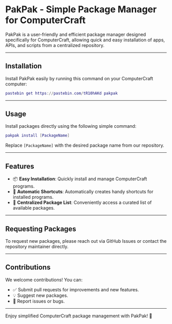 # PakPak - Simple Package Manager for ComputerCraft

PakPak is a user-friendly and efficient package manager designed specifically for ComputerCraft, allowing quick and easy installation of apps, APIs, and scripts from a centralized repository.

---

## Installation

Install PakPak easily by running this command on your ComputerCraft computer:

```lua
pastebin get https://pastebin.com/tR10hAKd pakpak
```

---

## Usage

Install packages directly using the following simple command:

```lua
pakpak install [PackageName]
```

Replace `[PackageName]` with the desired package name from our repository.

---

## Features

- 📦 **Easy Installation**: Quickly install and manage ComputerCraft programs.
- 🚀 **Automatic Shortcuts**: Automatically creates handy shortcuts for installed programs.
- 📑 **Centralized Package List**: Conveniently access a curated list of available packages.

---

## Requesting Packages

To request new packages, please reach out via GitHub Issues or contact the repository maintainer directly.

---

## Contributions

We welcome contributions! You can:

- ✅ Submit pull requests for improvements and new features.
- 💡 Suggest new packages.
- 🐞 Report issues or bugs.
  
---

Enjoy simplified ComputerCraft package management with PakPak! 🎉


